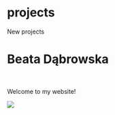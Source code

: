 # projects
New projects 
<!DOCTYPE html>
<html>
  <meta charset="utf-8">
<body>
  <h1>Beata Dąbrowska</h1>
  <br>
  <p>Welcome to my website!</p>
  <img src="https://content.codecademy.com/articles/github-pages-via-web-app/happy-ice-cream.gif" />
</body>

</html>
